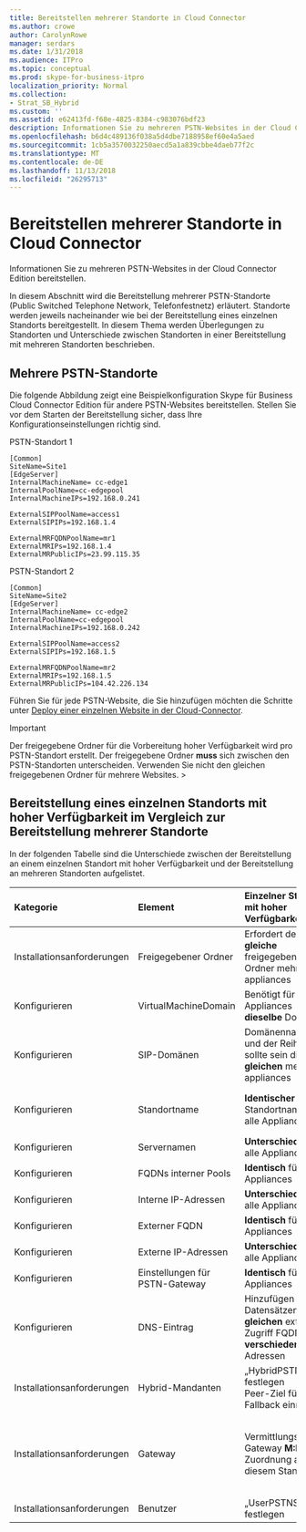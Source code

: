 ```yaml
---
title: Bereitstellen mehrerer Standorte in Cloud Connector
ms.author: crowe
author: CarolynRowe
manager: serdars
ms.date: 1/31/2018
ms.audience: ITPro
ms.topic: conceptual
ms.prod: skype-for-business-itpro
localization_priority: Normal
ms.collection:
- Strat_SB_Hybrid
ms.custom: ''
ms.assetid: e62413fd-f68e-4825-8384-c983076bdf23
description: Informationen Sie zu mehreren PSTN-Websites in der Cloud Connector Edition bereitstellen.
ms.openlocfilehash: b6d4c489136f038a5d4dbe7188958ef60e4a5aed
ms.sourcegitcommit: 1cb5a3570032250aecd5a1a839cbbe4daeb77f2c
ms.translationtype: MT
ms.contentlocale: de-DE
ms.lasthandoff: 11/13/2018
ms.locfileid: "26295713"
---
```

# <a name="deploy-multiple-sites-in-cloud-connector"></a>Bereitstellen mehrerer Standorte in Cloud Connector
 
Informationen Sie zu mehreren PSTN-Websites in der Cloud Connector Edition bereitstellen.
  
In diesem Abschnitt wird die Bereitstellung mehrerer PSTN-Standorte (Public Switched Telephone Network, Telefonfestnetz) erläutert. Standorte werden jeweils nacheinander wie bei der Bereitstellung eines einzelnen Standorts bereitgestellt. In diesem Thema werden Überlegungen zu Standorten und Unterschiede zwischen Standorten in einer Bereitstellung mit mehreren Standorten beschrieben.  
  
## <a name="multiple-public-switched-telephone-network-pstn-sites"></a>Mehrere PSTN-Standorte

Die folgende Abbildung zeigt eine Beispielkonfiguration Skype für Business Cloud Connector Edition für andere PSTN-Websites bereitstellen. Stellen Sie vor dem Starten der Bereitstellung sicher, dass Ihre Konfigurationseinstellungen richtig sind.
  
PSTN-Standort 1
  
```
[Common]
SiteName=Site1
[EdgeServer]
InternalMachineName= cc-edge1
InternalPoolName=cc-edgepool
InternalMachineIPs=192.168.0.241

ExternalSIPPoolName=access1
ExternalSIPIPs=192.168.1.4

ExternalMRFQDNPoolName=mr1
ExternalMRIPs=192.168.1.4
ExternalMRPublicIPs=23.99.115.35
```

PSTN-Standort 2
  
```
[Common]
SiteName=Site2
[EdgeServer]
InternalMachineName= cc-edge2
InternalPoolName=cc-edgepool
InternalMachineIPs=192.168.0.242

ExternalSIPPoolName=access2
ExternalSIPIPs=192.168.1.5

ExternalMRFQDNPoolName=mr2
ExternalMRIPs=192.168.1.5
ExternalMRPublicIPs=104.42.226.134
```

Führen Sie für jede PSTN-Website, die Sie hinzufügen möchten die Schritte unter [Deploy einer einzelnen Website in der Cloud-Connector](deploy-a-single-site-in-cloud-connector.md).
  
> [!IMPORTANT]
> Der freigegebene Ordner für die Vorbereitung hoher Verfügbarkeit wird pro PSTN-Standort erstellt. Der freigegebene Ordner **muss** sich zwischen den PSTN-Standorten unterscheiden. Verwenden Sie nicht den gleichen freigegebenen Ordner für mehrere Websites. > 
  
## <a name="single-site-with-high-availability-ha-compared-to-multi-site-deployments"></a>Bereitstellung eines einzelnen Standorts mit hoher Verfügbarkeit im Vergleich zur Bereitstellung mehrerer Standorte
<a name="BKMK_SingleSitecomparedtomulti-site"> </a>

In der folgenden Tabelle sind die Unterschiede zwischen der Bereitstellung an einem einzelnen Standort mit hoher Verfügbarkeit und der Bereitstellung an mehreren Standorten aufgelistet.
  
|**Kategorie**|**Element**|**Einzelner Standort mit hoher Verfügbarkeit**|**Mehrere Standorte**|
|:-----|:-----|:-----|:-----|
|Installationsanforderungen  <br/> |Freigegebener Ordner  <br/> |Erfordert den **gleiche** freigegebenen Ordner mehreren appliances <br/> |Benötigt für jede Appliance einen **unterschiedlichen** freigegebenen Ordner. <br/> |
|Konfigurieren  <br/> |VirtualMachineDomain  <br/> |Benötigt für alle Appliances **dieselbe** Domäne. <br/> |Benötigt **dieselbe** Domäne für alle PSTN-Standorte <br/> |
|Konfigurieren  <br/> |SIP-Domänen  <br/> |Domänennamen und der Reihenfolge sollte sein die **gleichen** mehreren appliances <br/> |Domänennamen und der Reihenfolge sollte sein die **gleichen** PSTN-websiteübergreifenden <br/> |
|Konfigurieren  <br/> |Standortname  <br/> |**Identischer** Standortname für alle Appliances <br/> |**Unterschiedlicher** Standortname für jeden einzelnen PSTN-Standort <br/> |
|Konfigurieren  <br/> |Servernamen  <br/> |**Unterschiedlich** für alle Appliances <br/> |**Unterschiedlich** für alle PSTN-Standorte <br/> |
|Konfigurieren  <br/> |FQDNs interner Pools  <br/> |**Identisch** für alle Appliances <br/> |**Identisch** für alle PSTN-Standorte <br/> |
|Konfigurieren  <br/> |Interne IP-Adressen  <br/> |**Unterschiedlich** für alle Appliances <br/> |**Unterschiedlich** für alle PSTN-Standorte <br/> |
|Konfigurieren  <br/> |Externer FQDN  <br/> |**Identisch** für alle Appliances <br/> |**Unterschiedlich** für alle PSTN-Standorte <br/> |
|Konfigurieren  <br/> |Externe IP-Adressen  <br/> |**Unterschiedlich** für alle Appliances <br/> |**Unterschiedlich** für alle PSTN-Standorte <br/> |
|Konfigurieren  <br/> |Einstellungen für PSTN-Gateway  <br/> |**Identisch** für alle Appliances <br/> |**Unterschiedlich** für alle PSTN-Standorte <br/> |
|Konfigurieren  <br/> |DNS-Eintrag  <br/> |Hinzufügen von Datensätzen mit der **gleichen** externen Zugriff FQDNs und **verschiedene** IP-Adressen <br/> |Datensätze mit **unterschiedlichen** FQDNs für externen Zugriff und **unterschiedlichen** IP-Adressen hinzufügen <br/> |
|Installationsanforderungen  <br/> |Hybrid-Mandanten  <br/> |„HybridPSTNSite“ festlegen  <br/> Peer-Ziel für Fallback einrichten  <br/> |„HybridPSTNSite“ festlegen  <br/> Peer-Ziel für Fallback einrichten  <br/> |
|Installationsanforderungen  <br/> |Gateway  <br/> |Vermittlungsserver-Gateway **M:N**-Zuordnung an diesem Standort <br/> |PSTN-Gateways an den einzelnen PSTN-Standorten sollten nur Verbindungen mit Vermittlungsservern am gleichen Standort herstellen.  <br/> |
|Installationsanforderungen  <br/> |Benutzer  <br/> |„UserPSTNSettings“ festlegen  <br/> |„UserPSTNSettings“ festlegen  <br/> |
   

